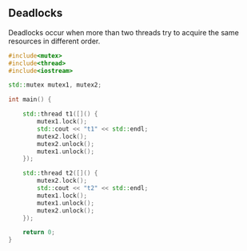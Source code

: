 
## Deadlocks

Deadlocks occur when more than two threads try to acquire the same resources in different order.

```cpp
#include<mutex>
#include<thread>
#include<iostream>

std::mutex mutex1, mutex2;

int main() {

    std::thread t1([]() {
        mutex1.lock();
        std::cout << "t1" << std::endl;
        mutex2.lock();
        mutex2.unlock();
        mutex1.unlock();
    });

    std::thread t2([]() {
        mutex2.lock();
        std::cout << "t2" << std::endl;
        mutex1.lock();
        mutex1.unlock();
        mutex2.unlock();
    });

    return 0;
}
```